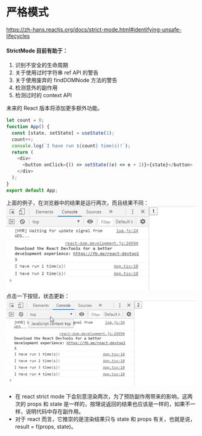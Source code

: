 # 严格模式

https://zh-hans.reactjs.org/docs/strict-mode.html#identifying-unsafe-lifecycles

#### StrictMode 目前有助于：

1. 识别不安全的生命周期
2. 关于使用过时字符串 ref API 的警告
3. 关于使用废弃的 findDOMNode 方法的警告
4. 检测意外的副作用
5. 检测过时的 context API

未来的 React 版本将添加更多额外功能。

```javascript
let count = 0;
function App() {
  const [state, setState] = useState(1);
  count++;
  console.log(`I have run ${count} time(s)!`);
  return (
    <div>
      <button onClick={() => setState((e) => e + 1)}>{state}</button>
    </div>
  );
}
export default App;
```

上面的例子，在浏览器中的结果是运行两次，而且结果不同：
![](https://github.com/zzjd/FE-Demo/blob/main/react%E7%9A%84%E9%A1%B5%E9%9D%A2%E9%87%8D%E5%A4%8D%E5%8A%A0%E8%BD%BD%E9%97%AE%E9%A2%98/img1.png)
点击一下按钮，状态更新：
![](./img2.png)

- 在 react strict mode 下会刻意渲染两次，为了预防副作用带来的影响，这两次的 props 和 state 是一样的，按理说返回的结果也应该是一样的，如果不一样，说明代码中存在副作用。
- 对于 react 而言，它推崇的是渲染结果只与 state 和 props 有关，也就是说，result = f(props, state)。
